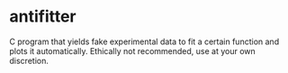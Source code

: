 # antifitter
C program that yields fake experimental data to fit a certain function and plots it automatically. Ethically not recommended, use at your own discretion.

